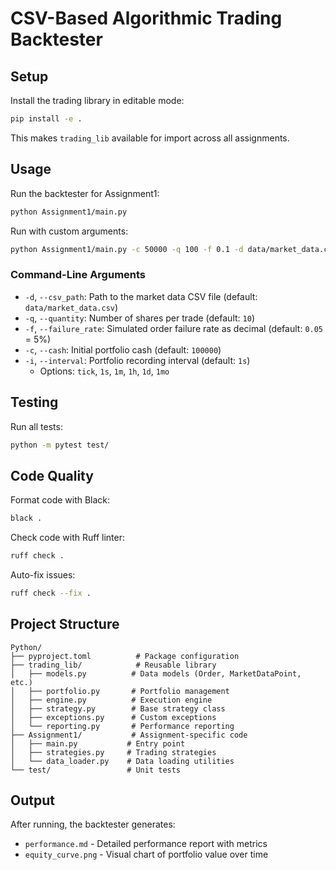 # CSV-Based Algorithmic Trading Backtester

## Setup

Install the trading library in editable mode:
```bash
pip install -e .
```

This makes `trading_lib` available for import across all assignments.

## Usage

Run the backtester for Assignment1:
```bash
python Assignment1/main.py
```

Run with custom arguments:
```bash
python Assignment1/main.py -c 50000 -q 100 -f 0.1 -d data/market_data.csv
```

### Command-Line Arguments

- `-d`, `--csv_path`: Path to the market data CSV file (default: `data/market_data.csv`)
- `-q`, `--quantity`: Number of shares per trade (default: `10`)
- `-f`, `--failure_rate`: Simulated order failure rate as decimal (default: `0.05` = 5%)
- `-c`, `--cash`: Initial portfolio cash (default: `100000`)
- `-i`, `--interval`: Portfolio recording interval (default: `1s`)
  - Options: `tick`, `1s`, `1m`, `1h`, `1d`, `1mo`

## Testing

Run all tests:
```bash
python -m pytest test/
```

## Code Quality

Format code with Black:
```bash
black .
```

Check code with Ruff linter:
```bash
ruff check .
```

Auto-fix issues:
```bash
ruff check --fix .
```

## Project Structure

```
Python/
├── pyproject.toml          # Package configuration
├── trading_lib/            # Reusable library
│   ├── models.py          # Data models (Order, MarketDataPoint, etc.)
│   ├── portfolio.py       # Portfolio management
│   ├── engine.py          # Execution engine
│   ├── strategy.py        # Base strategy class
│   ├── exceptions.py      # Custom exceptions
│   └── reporting.py       # Performance reporting
├── Assignment1/           # Assignment-specific code
│   ├── main.py           # Entry point
│   ├── strategies.py     # Trading strategies
│   └── data_loader.py    # Data loading utilities
└── test/                 # Unit tests
```

## Output

After running, the backtester generates:
- `performance.md` - Detailed performance report with metrics
- `equity_curve.png` - Visual chart of portfolio value over time
